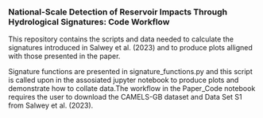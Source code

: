 ### **National-Scale Detection of Reservoir Impacts Through Hydrological Signatures: Code Workflow**

This repository contains the scripts and data needed to calculate the signatures introduced in Salwey et al. (2023) and to produce plots alligned with those presented in the paper. 

Signature functions are presented in signature_functions.py and this script is called upon in the assosiated jupyter notebook to produce plots and demonstrate how to collate data.The workflow in the Paper_Code notebook requires the user to download the CAMELS-GB dataset and Data Set S1 from Salwey et al. (2023).
